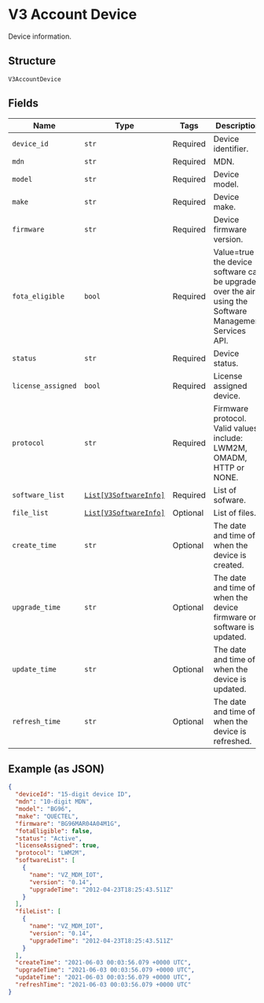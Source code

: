 
# V3 Account Device

Device information.

## Structure

`V3AccountDevice`

## Fields

| Name | Type | Tags | Description |
|  --- | --- | --- | --- |
| `device_id` | `str` | Required | Device identifier. |
| `mdn` | `str` | Required | MDN. |
| `model` | `str` | Required | Device model. |
| `make` | `str` | Required | Device make. |
| `firmware` | `str` | Required | Device firmware version. |
| `fota_eligible` | `bool` | Required | Value=true if the device software can be upgraded over the air using the Software Management Services API. |
| `status` | `str` | Required | Device status. |
| `license_assigned` | `bool` | Required | License assigned device. |
| `protocol` | `str` | Required | Firmware protocol. Valid values include: LWM2M, OMADM, HTTP or NONE. |
| `software_list` | [`List[V3SoftwareInfo]`](../../doc/models/v3-software-info.md) | Required | List of sofware. |
| `file_list` | [`List[V3SoftwareInfo]`](../../doc/models/v3-software-info.md) | Optional | List of files. |
| `create_time` | `str` | Optional | The date and time of when the device is created. |
| `upgrade_time` | `str` | Optional | The date and time of when the device firmware or software is updated. |
| `update_time` | `str` | Optional | The date and time of when the device is updated. |
| `refresh_time` | `str` | Optional | The date and time of when the device is refreshed. |

## Example (as JSON)

```json
{
  "deviceId": "15-digit device ID",
  "mdn": "10-digit MDN",
  "model": "BG96",
  "make": "QUECTEL",
  "firmware": "BG96MAR04A04M1G",
  "fotaEligible": false,
  "status": "Active",
  "licenseAssigned": true,
  "protocol": "LWM2M",
  "softwareList": [
    {
      "name": "VZ_MDM_IOT",
      "version": "0.14",
      "upgradeTime": "2012-04-23T18:25:43.511Z"
    }
  ],
  "fileList": [
    {
      "name": "VZ_MDM_IOT",
      "version": "0.14",
      "upgradeTime": "2012-04-23T18:25:43.511Z"
    }
  ],
  "createTime": "2021-06-03 00:03:56.079 +0000 UTC",
  "upgradeTime": "2021-06-03 00:03:56.079 +0000 UTC",
  "updateTime": "2021-06-03 00:03:56.079 +0000 UTC",
  "refreshTime": "2021-06-03 00:03:56.079 +0000 UTC"
}
```

